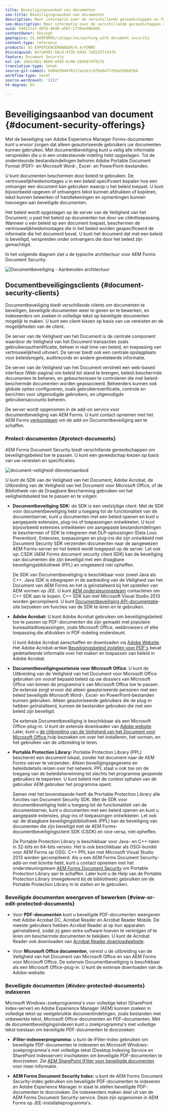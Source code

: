 ```yaml
---
title: Beveiligingsaanbod van documenten
seo-title: Beveiligingsaanbod van documenten
description: Meer informatie over de verschillende gereedschappen en functies van AEM documentbeveiliging
seo-description: Meer informatie over de verschillende gereedschappen en functies van AEM documentbeveiliging
uuid: b9417ca7-ddfb-46d0-a5b7-2f39ee90b9dd
contentOwner: khsingh
geptopics: SG_AEMFORMS/categories/working_with_document_security
content-type: reference
products: SG_EXPERIENCEMANAGER/6.4/FORMS
discoiquuid: 8e7a8481-b8cd-4f2b-b9d2-7a8132f1d3f6
feature: Document Security
exl-id: 18ebc041-0660-4595-bc96-2039474f91fb
translation-type: tm+mt
source-git-commit: bd94d3949f0117aa3e1c9f0e84f7293a5d6b03b4
workflow-type: tm+mt
source-wordcount: '1217'
ht-degree: 0%

---
```


# Beveiligingsaanbod van document {#document-security-offerings}

Met de beveiliging van Adobe Experience Manager Forms-documenten kunt u ervoor zorgen dat alleen geautoriseerde gebruikers uw documenten kunnen gebruiken. Met documentbeveiliging kunt u veilig alle informatie verspreiden die u in een ondersteunde indeling hebt opgeslagen. Tot de ondersteunde bestandsindelingen behoren Adobe Portable Document Format (PDF)- en Microsoft Word-, Excel- en PowerPoint-bestanden.

U kunt documenten beschermen door beleid te gebruiken. De vertrouwelijkheidsmontages u in een beleid specificeert bepalen hoe een ontvanger een document kan gebruiken waarop u het beleid toepast. U kunt bijvoorbeeld opgeven of ontvangers tekst kunnen afdrukken of kopiëren, tekst kunnen bewerken of handtekeningen en opmerkingen kunnen toevoegen aan beveiligde documenten.

Het beleid wordt opgeslagen op de server van de Veiligheid van het Document; u past het beleid op documenten toe door uw cliënttoepassing. Wanneer u een beleid op een document toepast, beschermen de vertrouwelijkheidsmontages die in het beleid worden gespecificeerd de informatie die het document bevat. U kunt het document dat met een beleid is beveiligd, verspreiden onder ontvangers die door het beleid zijn gemachtigd.

In het volgende diagram ziet u de typische architectuur voor AEM Forms Document Security:

![Documentbeveiliging - Aanbevolen architectuur](do-not-localize/document_security_architecture.png)

## Documentbeveiligingsclients {#document-security-clients}

Documentbeveiliging biedt verschillende clients om documenten te beveiligen, beveiligde documenten weer te geven en te bewerken, en indexeerders om zoeken in volledige tekst op beveiligde documenten mogelijk te maken. U kunt een client kiezen op basis van uw vereisten en de mogelijkheden van de client.

De server van de Veiligheid van het Document is de centrale component waardoor de Veiligheid van het Document transacties zoals gebruikersauthentificatie, beheer in real time van beleid, en toepassing van vertrouwelijkheid uitvoert. De server biedt ook een centrale opslagplaats voor beleidsregels, auditrecords en andere gerelateerde informatie.

De server van de Veiligheid van het Document verstrekt een web-based interface (Web-pagina) om beleid tot stand te brengen, beleid-beschermde documenten te beheren, en gebeurtenissen te controleren die met beleid-beschermde documenten worden geassocieerd. Beheerders kunnen ook globale opties configureren, zoals gebruikersverificatie, controle en berichten voor uitgenodigde gebruikers, en uitgenodigde gebruikersaccounts beheren.

De server wordt opgenomen in de add-on service voor documentbeveiliging van AEM Forms. U kunt contact opnemen met het AEM Forms [verkoopteam](https://www.adobe.com/products/request-consultation/marketing-cloud.html?s_osc=70114000002JNwKAAW&amp;s_iid=70114000002JHs3AAG) om de add-on Documentbeveiliging aan te schaffen.

### Protect-documenten {#protect-documents}

AEM Forms Document Security biedt verschillende gereedschappen om beveiligingsbeleid toe te passen. U kunt een gereedschap kiezen op basis van uw vereisten en specificaties.

![document-veiligheid-dienstenaanbod](assets/document-security-offerings.png)

U kunt de SDK van de Veiligheid van het Document, Adobe Acrobat, de Uitbreiding van de Veiligheid van het Document voor Microsoft Office, of de Bibliotheek van de Draagbare Bescherming gebruiken om het veiligheidsbeleid toe te passen en te volgen:

* **Documentbeveiliging SDK:** de SDK is een veelzijdige client. Met de SDK voor documentbeveiliging hebt u toegang tot de functionaliteit van de documentserver, kunt u documenten met een beleid openen en kunt u aangepaste extensies, plug-ins of toepassingen ontwikkelen. U kunt bijvoorbeeld extensies ontwikkelen om aangepaste bestandsindelingen te beschermen of SDK te integreren met DLP-oplossingen (Data Loss Prevention). Extensies, toepassingen en plug-ins die zijn ontwikkeld met Document Security SDK verzenden documenten naar de aangewezen AEM Forms-server en het beleid wordt toegepast op de server. Let ook op: CSDK (AEM Forms document security client SDK) kan de beveiliging van documenten die zijn beveiligd met een draagbare beveiligingsbibliotheek (PPL) en omgekeerd niet opheffen.

   De SDK van Documentbeveiliging is beschikbaar voor zowel Java als C++. Java SDK is inbegrepen in de aanbieding van de Veiligheid van het Document van AEM Forms en het is geïnstalleerd bij het opstellen van AEM vormen op JEE. U kunt [AEM ondersteuningsteam](https://helpx.adobe.com/marketing-cloud/contact-support.html) contacteren om C++ SDK aan te kopen. C++ SDK kan met Microsoft Visual Studio 2013 worden gecompileerd. U kunt [Documentbeveiliging API-documentatie](https://help.adobe.com/en_US/livecycle/11.0/Services/WS92d06802c76abadb76c48dfe12dbeb3e281-7ff0.2.html)-site bezoeken om functies van de SDK te leren en te gebruiken.

* **Adobe Acrobat:** U kunt Adobe Acrobat gebruiken om beveiligingsbeleid toe te passen op PDF-documenten die zijn gemaakt met populaire bureaubladtoepassingen, zoals Microsoft Office, webbrowsers of elke toepassing die afdrukken in PDF-indeling ondersteunt.

   U kunt Adobe Acrobat aanschaffen en downloaden via [Adobe Website](https://acrobat.adobe.com/us/en/free-trial-download.html). Het Adobe Acrobat-artikel [Beveiligingsbeleid instellen voor PDF&#39;s](https://helpx.adobe.com/acrobat/using/setting-security-policies-pdfs.html) bevat gedetailleerde informatie over het maken en toepassen van beleid in Adobe Acrobat.

* **Documentbeveiligingsextensie voor Microsoft Office**: U kunt de Uitbreiding van de Veiligheid van het Document voor Microsoft Office gebruiken om vooraf bepaald beleid op uw dossiers van Microsoft Office van binnen de programma&#39;s van Microsoft Office toe te passen. De extensie zorgt ervoor dat alleen geautoriseerde personen met een beleid beveiligde Microsoft Word-, Excel- en PowerPoint-bestanden kunnen gebruiken. Alleen geautoriseerde gebruikers die de plug-in hebben geïnstalleerd, kunnen de bestanden gebruiken die met een beleid zijn beveiligd.

   De extensie Documentbeveiliging is beschikbaar als een Microsoft Office-plug-in. U kunt de extensie downloaden van [Adobe website](https://helpx.adobe.com/aem-forms/aem-document-security/download-installer.html). Later, kunt u [de Uitbreiding van de Veiligheid van het Document voor Microsoft Office ](https://helpx.adobe.com/aem-forms/aem-document-security/aem-document-security-extension-help.html) hulp bezoeken om over het installeren, het vormen, en het gebruiken van de uitbreiding te leren.

* **Portable Protection Library:** Portable Protection Library (PPL) beschermt een document lokaal, zonder het document naar de AEM Forms-server te verzenden. Alleen beveiligingsgegevens en beleidsdetails reizen over het netwerk. PPL staat u ook toe om de toegang van de beleidsherwinning tot slechts het programma geopende gebruikers te beperken. U kunt beleid met de context ophalen van de gebruiker AEM gebruiker het programma opent.

   Samen met het bovenstaande heeft de Prortable Protection Library alle functies van Document Security SDK. Met de SDK voor documentbeveiliging hebt u toegang tot de functionaliteit van de documentserver, kunt u documenten met een beleid openen en kunt u aangepaste extensies, plug-ins of toepassingen ontwikkelen. Let ook op: de draagbare beveiligingsbibliotheek (PPL) kan de beveiliging van documenten die zijn beveiligd met de AEM Forms-documentbeveiligingsclient SDK (CSDK) en vice versa, niet opheffen.

   De Portable Protection Library is beschikbaar voor Java- en C++-talen in 32-bits en 64-bits versies. Het is ook beschikbaar als OSGi-bundel voor AEM Forms op OSGi. C++ PPL kan met Microsoft Visual Studio 2013 worden gecompileerd. Als u een AEM Forms Document Security-add-on met licentie hebt, kunt u contact opnemen met het ondersteuningsteam [AEM Forms Document Security](https://helpx.adobe.com/marketing-cloud/contact-support.html) om Portable Protection Library aan te schaffen. Later kunt u de Help van de Portable Protection Library (meegeleverd bij de bibliotheek) gebruiken om de Portable Protection Library in te stellen en te gebruiken.

### Beveiligde documenten weergeven of bewerken {#view-or-edit-protected-documents}

* Voor **PDF-documenten** kunt u beveiligde PDF-documenten weergeven met Adobe Acrobat DC, Acrobat Reader en Acrobat Reader Mobile. De meeste gebruikers hebben Acrobat Reader al op hun apparaten geïnstalleerd, zodat zij geen extra software hoeven te verkrijgen of te leren om beschermde documenten te bekijken. U kunt de Acrobat Reader ook downloaden van [Acrobat Reader downloadwebsite](https://get.adobe.com/reader/).

* Voor **Microsoft Office documenten**, vereist u de uitbreiding van de Veiligheid van het Document van Microsoft Office en van AEM Forms voor Microsoft Office. De extensie Documentbeveiliging is beschikbaar als een Microsoft Office-plug-in. U kunt de extensie downloaden van de Adobe-website.

### Beveiligde documenten {#index-protected-documents} indexeren

Microsoft Windows-zoekprogramma&#39;s voor volledige tekst (SharePoint Index-server) en Adobe Experience Manager (AEM) kunnen zoeken in volledige tekst op veelgebruikte documentindelingen, zoals bestanden met onbewerkte tekst, Microsoft Office-documenten en PDF-documenten. Met de documentbeveiligingsindexen kunt u zoekprogramma&#39;s met volledige tekst toestaan om beveiligde PDF-documenten te doorzoeken:

* **iFilter-indexeerprogramma:** u kunt de iFilter-index gebruiken om beveiligde PDF-documenten te indexeren en Microsoft Windows-zoekprogramma&#39;s met volledige tekst (Desktop Indexing Service en SharePoint Indexserver) inschakelen om beveiligde PDF-documenten te doorzoeken. Zie [AEM SharePoint IFilter voor beveiligde documenten](assets/sharepoint-ifilter-doc-security.pdf) voor meer informatie.

* **AEM Forms Document Security Index:** u kunt de AEM Forms Document Security-index gebruiken om beveiligde PDF-documenten te indexeren en Adobe Experience Manager in staat te stellen beveiligde PDF-documenten te doorzoeken. De indexeerders maken deel uit van de AEM Forms Document Security-service. Deze zijn opgenomen in AEM Forms op JEE-installatieprogramma&#39;s.
